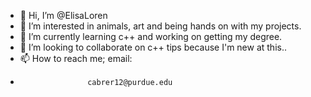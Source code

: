 - 👋 Hi, I’m @ElisaLoren
- 👀 I’m interested in animals, art and being hands on with my projects. 
- 🌱 I’m currently learning c++ and working on getting my degree. 
- 💞️ I’m looking to collaborate on c++ tips because I'm new at this..
- 📫 How to reach me; email: 
-                    cabrer12@purdue.edu

<!---
ElisaLoren/ElisaLoren is a ✨ special ✨ repository because its `README.md` (this file) appears on your GitHub profile.
You can click the Preview link to take a look at your changes.
--->
